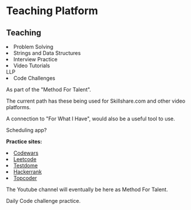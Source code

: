 
  <h1>Teaching Platform </h1>
<h2>Teaching </h2>
  
<li>Problem Solving</li>
<li>Strings and Data Structures</li>
 <li>Interview Practice</li>
    <li>Video Tutorials</li>    LLP
<li>Code Challenges</li>

    
    
  <p>As part of the "Method For Talent". 

The current path has these being used for Skillshare.com and other video platforms.</p>  
  <p> A connection to "For What I Have", would also be a useful tool to use. </p> 
  <p> Scheduling app?</p>

<b>Practice sites:</b>



<li>
<a href ="https://www.codewars.com">Codewars</a></li>   
<li>
<a href ="https://www.leetcode.com">Leetcode</a></li>
<li>
<a href ="https://www.testdome.com">Testdome</a></li>
<li>
<a href ="https://www.hackerrank.com">Hackerrank</a></li>

<li>
<a href ="https://topcoder.com">Topcoder</a></li>
 
  </ul>
  <p>The Youtube channel will eventually be here as Method For Talent.</p>
  <p>Daily Code challenge practice. </p>

